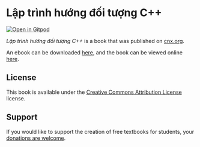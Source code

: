 # Lập trình hướng đối tượng C++

[![Open in Gitpod](https://gitpod.io/button/open-in-gitpod.svg)](https://gitpod.io/from-referrer/)

_Lập trình hướng đối tượng C++_ is a book that was published on [cnx.org](https://cnx.org/).

An ebook can be downloaded [here](https://github.com/cnx-user-books/cnxbook-lap-trinh-huong-doi-tuong-c/releases/latest), and the book can be viewed online [here](https://github.com/cnx-user-books/cnxbook-lap-trinh-huong-doi-tuong-c/releases/latest).

## License
This book is available under the [Creative Commons Attribution License](./LICENSE) license.

## Support
If you would like to support the creation of free textbooks for students, your [donations are welcome](https://riceconnect.rice.edu/donation/support-openstax-banner).
